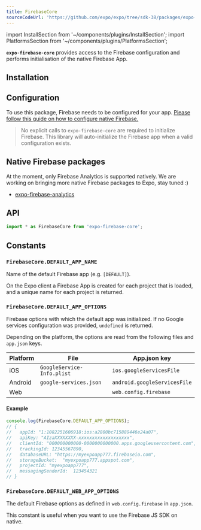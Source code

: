 ```yaml
---
title: FirebaseCore
sourceCodeUrl: 'https://github.com/expo/expo/tree/sdk-38/packages/expo-firebase-core'
---
```


import InstallSection from '~/components/plugins/InstallSection';
import PlatformsSection from '~/components/plugins/PlatformsSection';


**`expo-firebase-core`** provides access to the Firebase configuration and performs initialisation
of the native Firebase App.

<PlatformsSection android emulator ios simulator web />

## Installation

<InstallSection packageName="expo-firebase-core" />

## Configuration

To use this package, Firebase needs to be configured for your app.
[Please follow this guide on how to configure native Firebase.](../../guides/setup-native-firebase)


> No explicit calls to `expo-firebase-core` are required to initialize Firebase. This library will auto-initialize the Firebase app when a valid configuration exists.

## Native Firebase packages

At the moment, only Firebase Analytics is supported natively. We are working on bringing more native Firebase packages to Expo, stay tuned :)

- [expo-firebase-analytics](../firebase-analytics)

## API

```js
import * as FirebaseCore from 'expo-firebase-core';
```



## Constants

### `FirebaseCore.DEFAULT_APP_NAME`

Name of the default Firebase app (e.g. `[DEFAULT]`).

On the Expo client a Firebase App is created for each project that is loaded, and a unique name for each project is returned.

### `FirebaseCore.DEFAULT_APP_OPTIONS`

Firebase options with which the default app was initialized. If no Google services configuration was provided, `undefined` is returned.

Depending on the platform, the options are read from the following files and `app.json` keys.

| Platform | File                       | App.json key                 |
| -------- | -------------------------- | ---------------------------- |
| iOS      | `GoogleService-Info.plist` | `ios.googleServicesFile`     |
| Android  | `google-services.json`     | `android.googleServicesFile` |
| Web      |                            | `web.config.firebase`        |

#### Example

```javascript
console.log(FirebaseCore.DEFAULT_APP_OPTIONS);
// {
//   appId: "1:1082251606918:ios:a2800bc715889446e24a07",
//   apiKey: "AIzaXXXXXXXX-xxxxxxxxxxxxxxxxxxx",
//   clientId: "000000000000-0000000000000.apps.googleusercontent.com",
//   trackingId: 12345567890,
//   databaseURL: "https://myexpoapp777.firebaseio.com",
//   storageBucket:  "myexpoapp777.appspot.com",
//   projectId: "myexpoapp777",
//   messagingSenderId:  123454321
// }
```

### `FirebaseCore.DEFAULT_WEB_APP_OPTIONS`

The default Firebase options as defined in `web.config.firebase` in `app.json`.

This constant is useful when you want to use the Firebase JS SDK on native.

#
